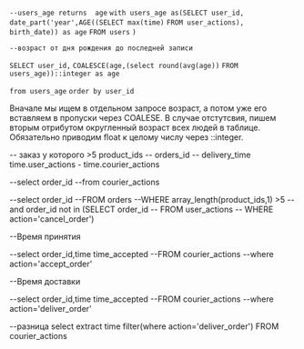 `--users_age returns  age`
`with users_age as(SELECT user_id,`
                `date_part('year',AGE((SELECT max(time)`
                `FROM user_actions), birth_date)) as age`
    `FROM users`
`)`


`--возраст от дня рождения до последней записи`

`SELECT user_id,`
        `COALESCE(age,(select round(avg(age))` 
            `FROM users_age))::integer as age`
                
`from users_age`
`order by user_id`

Вначале мы ищем в отдельном запросе возраст, а потом уже его вставляем в пропуски через COALESE. В случае отстутсвия, пишем вторым отрибутом округленный возраст всех людей в таблице. Обязательно приводим float к целому числу через ::integer.


-- заказ у которого >5 product_ids
-- orders_id
-- delivery_time time.user_actions - time.courier_actions

--select order_id
--from courier_actions

--select order_id
--FROM orders
--WHERE array_length(product_ids,1) >5
--and order_id not in (SELECT order_id
--                  FROM user_actions
--                    WHERE action='cancel_order')
                    
--Время принятия

--select order_id,time time_accepted
--FROM courier_actions
--where action='accept_order'


--Время доставки

--select order_id,time time_accepted
--FROM courier_actions
--where action='deliver_order'


--разница
select extract time filter(where action='deliver_order')
FROM courier_actions


